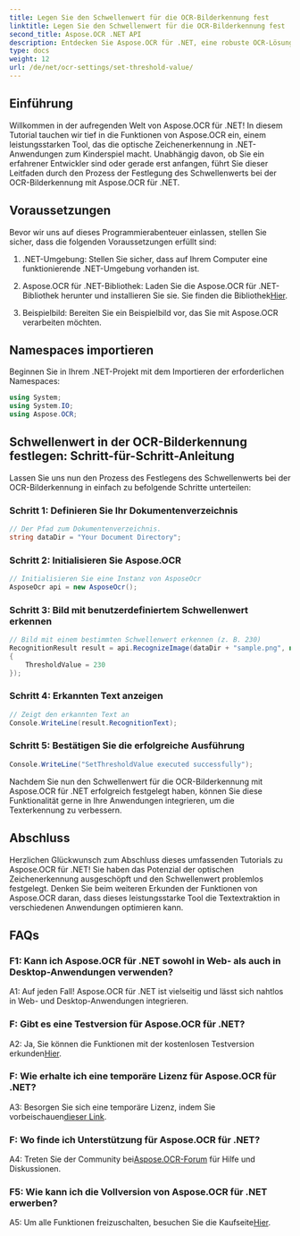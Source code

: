 ```yaml
---
title: Legen Sie den Schwellenwert für die OCR-Bilderkennung fest
linktitle: Legen Sie den Schwellenwert für die OCR-Bilderkennung fest
second_title: Aspose.OCR .NET API
description: Entdecken Sie Aspose.OCR für .NET, eine robuste OCR-Lösung. Legen Sie mühelos benutzerdefinierte Schwellenwerte fest. Verbessern Sie die Texterkennung in Ihren Anwendungen.
type: docs
weight: 12
url: /de/net/ocr-settings/set-threshold-value/
---
```

## Einführung

Willkommen in der aufregenden Welt von Aspose.OCR für .NET! In diesem Tutorial tauchen wir tief in die Funktionen von Aspose.OCR ein, einem leistungsstarken Tool, das die optische Zeichenerkennung in .NET-Anwendungen zum Kinderspiel macht. Unabhängig davon, ob Sie ein erfahrener Entwickler sind oder gerade erst anfangen, führt Sie dieser Leitfaden durch den Prozess der Festlegung des Schwellenwerts bei der OCR-Bilderkennung mit Aspose.OCR für .NET.

## Voraussetzungen

Bevor wir uns auf dieses Programmierabenteuer einlassen, stellen Sie sicher, dass die folgenden Voraussetzungen erfüllt sind:

1. .NET-Umgebung: Stellen Sie sicher, dass auf Ihrem Computer eine funktionierende .NET-Umgebung vorhanden ist.

2.  Aspose.OCR für .NET-Bibliothek: Laden Sie die Aspose.OCR für .NET-Bibliothek herunter und installieren Sie sie. Sie finden die Bibliothek[Hier](https://releases.aspose.com/ocr/net/).

3. Beispielbild: Bereiten Sie ein Beispielbild vor, das Sie mit Aspose.OCR verarbeiten möchten.

## Namespaces importieren

Beginnen Sie in Ihrem .NET-Projekt mit dem Importieren der erforderlichen Namespaces:

```csharp
using System;
using System.IO;
using Aspose.OCR;
```

## Schwellenwert in der OCR-Bilderkennung festlegen: Schritt-für-Schritt-Anleitung

Lassen Sie uns nun den Prozess des Festlegens des Schwellenwerts bei der OCR-Bilderkennung in einfach zu befolgende Schritte unterteilen:

### Schritt 1: Definieren Sie Ihr Dokumentenverzeichnis

```csharp
// Der Pfad zum Dokumentenverzeichnis.
string dataDir = "Your Document Directory";
```

### Schritt 2: Initialisieren Sie Aspose.OCR

```csharp
// Initialisieren Sie eine Instanz von AsposeOcr
AsposeOcr api = new AsposeOcr();
```

### Schritt 3: Bild mit benutzerdefiniertem Schwellenwert erkennen

```csharp
// Bild mit einem bestimmten Schwellenwert erkennen (z. B. 230)
RecognitionResult result = api.RecognizeImage(dataDir + "sample.png", new RecognitionSettings
{
    ThresholdValue = 230
});
```

### Schritt 4: Erkannten Text anzeigen

```csharp
// Zeigt den erkannten Text an
Console.WriteLine(result.RecognitionText);
```

### Schritt 5: Bestätigen Sie die erfolgreiche Ausführung

```csharp
Console.WriteLine("SetThresholdValue executed successfully");
```

Nachdem Sie nun den Schwellenwert für die OCR-Bilderkennung mit Aspose.OCR für .NET erfolgreich festgelegt haben, können Sie diese Funktionalität gerne in Ihre Anwendungen integrieren, um die Texterkennung zu verbessern.

## Abschluss

Herzlichen Glückwunsch zum Abschluss dieses umfassenden Tutorials zu Aspose.OCR für .NET! Sie haben das Potenzial der optischen Zeichenerkennung ausgeschöpft und den Schwellenwert problemlos festgelegt. Denken Sie beim weiteren Erkunden der Funktionen von Aspose.OCR daran, dass dieses leistungsstarke Tool die Textextraktion in verschiedenen Anwendungen optimieren kann.

## FAQs

### F1: Kann ich Aspose.OCR für .NET sowohl in Web- als auch in Desktop-Anwendungen verwenden?

A1: Auf jeden Fall! Aspose.OCR für .NET ist vielseitig und lässt sich nahtlos in Web- und Desktop-Anwendungen integrieren.

### F: Gibt es eine Testversion für Aspose.OCR für .NET?

 A2: Ja, Sie können die Funktionen mit der kostenlosen Testversion erkunden[Hier](https://releases.aspose.com/).

### F: Wie erhalte ich eine temporäre Lizenz für Aspose.OCR für .NET?

 A3: Besorgen Sie sich eine temporäre Lizenz, indem Sie vorbeischauen[dieser Link](https://purchase.aspose.com/temporary-license/).

### F: Wo finde ich Unterstützung für Aspose.OCR für .NET?

 A4: Treten Sie der Community bei[Aspose.OCR-Forum](https://forum.aspose.com/c/ocr/16) für Hilfe und Diskussionen.

### F5: Wie kann ich die Vollversion von Aspose.OCR für .NET erwerben?

 A5: Um alle Funktionen freizuschalten, besuchen Sie die Kaufseite[Hier](https://purchase.aspose.com/buy).